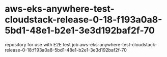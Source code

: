 # aws-eks-anywhere-test-cloudstack-release-0-18-f193a0a8-5bd1-48e1-b2e1-3e3d192baf2f-70
repository for use with E2E test job aws-eks-anywhere-test-cloudstack-release-0-18:f193a0a8-5bd1-48e1-b2e1-3e3d192baf2f-70
